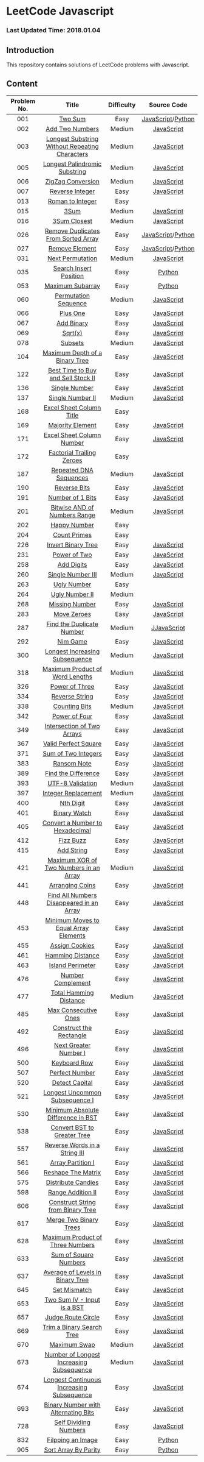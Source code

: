 # LeetCode Javascript

### Last Updated Time: 2018.01.04

## Introduction

This repository contains solutions of LeetCode problems with Javascript.

## Content

|Problem No. |Title| Difficulty|Source Code|
|:---:|:---:|:---:|:---:|
|001|[Two Sum](https://leetcode.com/problems/two-sum/)|Easy|[JavaScript](/Algorithms/001%20-%20Two%20Sum/TwoSum.js)/[Python](/Algorithms/001%20-%20Two%20Sum/TwoSum.py)|
|002|[Add Two Numbers](https://leetcode.com/problems/add-two-numbers/)|Medium|[JavaScript](/Algorithms/002%20-%20Add%20Two%20Numbers/AddTwoNumbers.js)|
|003|[Longest Substring Without Repeating Characters](https://leetcode.com/problems/longest-substring-without-repeating-characters/)|Medium|[JavaScript](/Algorithms/003%20-%20Longest%20Substring%20Without%20Repeating%20Characters/LongestSubstringWithoutRepeartingCharacters.js)|
|005|[Longest Palindromic Substring](https://leetcode.com/problems/longest-palindromic-substring/)|Medium|[JavaScript](/Algorithms/005%20-%20Longest%20Palindromic%20Substring/LongestPalindromicSubstring.js)|
|006|[ZigZag Conversion](https://leetcode.com/problems/zigzag-conversion/)|Medium|[JavaScript](/Algorithms/006%20-%20ZigZag%20Conversion/ZigZagConversion.js)|
|007|[Reverse Integer](https://leetcode.com/problems/reverse-integer/)|Easy|[JavaScript](/Algorithms/007%20-%20Reverse%20Integer/ReverseInteger.js)|
|013|[Roman to Integer](https://leetcode.com/problems/roman-to-integer/)|Easy||
|015|[3Sum](https://leetcode.com/problems/3sum/)|Medium|[JavaScript](/Algorithms/015%20-%203Sum/3Sum.js)|
|016|[3Sum Closest](https://leetcode.com/problems/3sum-closest/)|Medium|[JavaScript](/Algorithms/016%20-%203Sum%20Closest/3SumClosest.js)|
|026|[Remove Duplicates From Sorted Array](https://leetcode.com/problems/remove-duplicates-from-sorted-array/)|Easy|[JavaScript](/Algorithms/026%20-%20Remove%20Duplicates%20From%20Sorted%20Array/RemoveDuplicatesFromSortedArray.js)/[Python](/Algorithms/026%20-%20Remove%20Duplicates%20From%20Sorted%20Array/RemoveDuplicatesFromSortedArray.py)|
|027|[Remove Element](https://leetcode.com/problems/remove-element/)|Easy|[JavaScript](/Algorithms/027%20-%20Remove%20Element/RemoveElement.js)/[Python](/Algorithms/027%20-%20Remove%20Element/RemoveElement.py)|
|031|[Next Permutation](https://leetcode.com/problems/next-permutation/)|Medium|[JavaScript](/Algorithms/031%20-%20Next%20Permutation/NextPermutation.js)|
|035|[Search Insert Position](https://leetcode.com/problems/search-insert-position/)|Easy|[Python](/Algorithms/035%20-%20Search%20Insert%20Position/SearchInsertPosition.py)|
|053|[Maximum Subarray](https://leetcode.com/problems/maximum-subarray/)|Easy|[Python](/Algorithms/053%20-%20Maximum%20Subarray/MaximumSubarray.py)|
|060|[Permutation Sequence](https://leetcode.com/problems/permutation-sequence/)|Medium|[JavaScript](/Algorithms/060%20-%20Permutation%20Sequence/PermutationSequence.js)|
|066|[Plus One](https://leetcode.com/problems/plus-one/)|Easy|[JavaScript](/Algorithms/066%20-%20Plus%20One/PlusOne.js)|
|067|[Add Binary](https://leetcode.com/problems/add-binary/)|Easy|[JavaScript](/Algorithms/067%20-%20Add%20Binary/AddBinary.js)|
|069|[Sqrt(x)](https://leetcode.com/problems/sqrtx/)|Easy|[JavaScript](/Algorithms/069%20-%20Sqrt(x)/Sqrt(x).js)|
|078|[Subsets](https://leetcode.com/problems/subsets/)|Medium|[JavaScript](/Algorithms/078%20-%20Subsets/Subsets.js)|
|104|[Maximum Depth of a Binary Tree](https://leetcode.com/problems/maximum-depth-of-binary-tree/)|Easy|[JavaScript](/Algorithms/104%20-%20Maximum%20Depth%20of%20Binary%20Tree/MaximumDepthOfBinaryTree.js)|
|122|[Best Time to Buy and Sell Stock II](https://leetcode.com/problems/best-time-to-buy-and-sell-stock-ii/)|Easy|[JavaScript](/Algorithms/122%20-%20Best%20Time%20to%20Buy%20and%20Sell%20Stock%20II/BestTimeToBuyAndSellStockII.js)|
|136|[Single Number](https://leetcode.com/problems/single-number/)|Easy|[JavaScript](/Algorithms/136%20-%20Single%20Number/SingleNumber.js)|
|137|[Single Number II](https://leetcode.com/problems/single-number-ii/)|Medium|[JavaScript](/Algorithms/137%20-%20Single%20Number%20II/SingleNumberII.js)|
|168|[Excel Sheet Column Title](https://leetcode.com/problems/excel-sheet-column-title/)|Easy||
|169|[Majority Element](https://leetcode.com/problems/majority-element/)|Easy|[JavaScript](/Algorithms/169%20-%20Majority%20Element/MajorityElement.js)|
|171|[Excel Sheet Column Number](https://leetcode.com/problems/excel-sheet-column-number/)|Easy|[JavaScript](/Algorithms/171%20-%20Excel%20Sheet%20Column%20Number/ExcelSheetColumnNumber.js)|
|172|[Factorial Trailing Zeroes](https://leetcode.com/problems/factorial-trailing-zeroes/)|Easy||
|187|[Repeated DNA Sequences](https://leetcode.com/problems/repeated-dna-sequences/)|Medium|[JavaScript](/Algorithms/187%20-%20Repeated%20DNA%20Sequences/RepeatedDNASequences.js)|
|190|[Reverse Bits](https://leetcode.com/problems/reverse-bits/)|Easy|[JavaScript](/Algorithms/190%20-%20Reverse%20Bits/ReverseBits.js)|
|191|[Number of 1 Bits](https://leetcode.com/problems/number-of-1-bits/)|Easy|[JavaScript](/Algorithms/191%20-%20Number%20of%201%20Bits/NumberOf1Bits.js)|
|201|[Bitwise AND of Numbers Range](https://leetcode.com/problems/bitwise-and-of-numbers-range/)|Medium|[JavaScript](/Algorithms/201%20-%20Bitwise%20AND%20of%20Number%20Range/BitwiseANDOfNumbersRange.js)|
|202|[Happy Number](https://leetcode.com/problems/happy-number/)|Easy||
|204|[Count Primes](https://leetcode.com/problems/count-primes/)|Easy||
|226|[Invert Binary Tree](https://leetcode.com/problems/invert-binary-tree/)|Easy|[JavaScript](/Algorithms/226%20-%20Invert%20Binary%20Tree/InvertBinaryTree.js)|
|231|[Power of Two](https://leetcode.com/problems/power-of-two/)|Easy|[JavaScript](Algorithms/231%20-%20Power%20of%20Two/PowerOfTwo.js)|
|258|[Add Digits](https://leetcode.com/problems/add-digits/)|Easy|[JavaScript](/Algorithms/258%20-%20Add%20Digits/AddDigits.js)|
|260|[Single Number III](https://leetcode.com/problems/single-number-iii/)|Medium|[JavaScript](/Algorithms/260%20-%20Single%20Number%20III/SingleNumberIII.js)|
|263|[Ugly Number](https://leetcode.com/problems/ugly-number/)|Easy||
|264|[Ugly Number II](https://leetcode.com/problems/ugly-number-ii)|Medium||
|268|[Missing Number](https://leetcode.com/problems/missing-number/)|Easy|[JavaScript](/Algorithms/268%20-%20Missing%20Number/MissingNumber.js)|
|283|[Move Zeroes](https://leetcode.com/problems/move-zeroes/)|Easy|[JavaScript](/Algorithms/283%20-%20Move%20Zeroes/MoveZeroes.js)|
|287|[Find the Duplicate Number](https://leetcode.com/problems/find-the-duplicate-number/)|Medium|[JJavaScript](/Algorithms/287%20-%20Find%20The%20Duplicate%20Number/FindTheDuplicateNumber.js)|
|292|[Nim Game](https://leetcode.com/problems/nim-game/)|Easy|[JavaScript](/Algorithms/292%20-%20Nim%20Game/NimGame.js)|
|300|[Longest Increasing Subsequence](https://leetcode.com/problems/longest-increasing-subsequence/)|Medium|[JavaScript](/Algorithms/300%20-%20Longest%20Increasing%20Subsequence/LongestIncreasingSubsequence.js)|
|318|[Maximum Product of Word Lengths](https://leetcode.com/problems/maximum-product-of-word-lengths/)|Medium|[JavaScript](/Algorithms/318%20-%20Maximum%20Product%20of%20Word%20Lengths/MaximumProductofWordLengths.js)|
|326|[Power of Three](https://leetcode.com/problems/power-of-three/)|Easy|[JavaScript](/Algorithms/326%20-%20Power%20of%20Three/PowerOfThree.js)|
|334|[Reverse String](https://leetcode.com/problems/reverse-string/)|Easy|[JavaScript](/Algorithms/334%20-%20Reverse%20String/ReverseString.js)|
|338|[Counting Bits](https://leetcode.com/problems/counting-bits/)|Medium|[JavaScript](/Algorithms/338%20-%20Counting%20Bits/CountBits.js)|
|342|[Power of Four](https://leetcode.com/problems/power-of-four/)|Easy|[JavaScript](/Algorithms/342%20-%20Power%20of%20Four/PowerOfFour.js)|
|349|[Intersection of Two Arrays](https://leetcode.com/problems/intersection-of-two-arrays/)|Easy|[JavaScript](/Algorithms/349%20-%20Intersection%20of%20Two%20Arrays/IntersectionOfTwoArrays.js)|
|367|[Valid Perfect Square](https://leetcode.com/problems/valid-perfect-square/)|Easy|[JavaScript](/Algorithms/367%20-%20Valid%20Perfect%20Square/ValidPerfectSquare.js)|
|371|[Sum of Two Integers](https://leetcode.com/problems/sum-of-two-integers/)|Easy|[JavaScript](/Algorithms/371%20-%20Sum%20of%20Two%20Integers/SumOfTwoIntegers.js)|
|383|[Ransom Note](https://leetcode.com/problems/ransom-note/)|Easy|[JavaScript](/Algorithms/383%20-%20Ransom%20Note/RansomNote.js)|
|389|[Find the Difference](https://leetcode.com/problems/find-the-difference/)|Easy|[JavaScript](/Algorithms/389%20-%20Find%20the%20Difference/FindTheDifference.js)|
|393|[UTF-8 Validation](https://leetcode.com/problems/utf-8-validation/)|Medium|[JavaScript](/Algorithms/393%20-%20UTF-8%20Validation/UTF8Validation.js)|
|397|[Integer Replacement](https://leetcode.com/problems/integer-replacement/)|Medium|[JavaScript](/Algorithms/397%20-%20Integer%20Replacement/IntegerReplacement.js)|
|400|[Nth Digit](https://leetcode.com/problems/nth-digit/)|Easy|[JavaScript](/Algorithms/400%20-%20Nth%20Digit/NthDigit.js)|
|401|[Binary Watch](https://leetcode.com/problems/binary-watch/)|Easy|[JavaScript](/Algorithms/401%20-%20Binary%20Watch/BinaryWatch.js)|
|405|[Convert a Number to Hexadecimal](https://leetcode.com/problems/convert-a-number-to-hexadecimal/)|Easy|[JavaScript](/Algorithms/405%20-%20Convert%20a%20Number%20to%20Hexadecimal/ConvertANumberToHexadecimal.js)|
|412|[Fizz Buzz](https://leetcode.com/problems/fizz-buzz/)|Easy|[JavaScript](/Algorithms/412%20-%20Fizz%20Buzz/FizzBuzz.js)|
|415|[Add String](https://leetcode.com/problems/add-strings/)|Easy|[JavaScript](/Algorithms/415%20-%20Add%20String/AddString.js)|
|421|[Maximum XOR of Two Numbers in an Array](https://leetcode.com/problems/maximum-xor-of-two-numbers-in-an-array/)|Medium|[JavaScript](/Algorithms/421%20-%20Maximum%20XOR%20of%20Two%20Numbers%20in%20an%20Array/MaximumXorOfTwoNumbersInAnArray.js)|
|441|[Arranging Coins](https://leetcode.com/problems/arranging-coins/)|Easy|[JavaScript](/Algorithms/441%20-%20Arranging%20Coins/ArrangingCoins.js)|
|448|[Find All Numbers Disappeared in an Array](https://leetcode.com/problems/find-all-numbers-disappeared-in-an-array/)|Easy|[JavaScript](/Algorithms/448%20-%20Find%20All%20Numbers%20Disappeared%20in%20an%20Array/FindAllNumbersDisappearedInAnArray.js)|
|453|[Minimum Moves to Equal Array Elements](https://leetcode.com/problems/minimum-moves-to-equal-array-elements/)|Easy|[JavaScript](/Algorithms/453%20-%20Minimum%20Moves%20to%20Equal%20Array%20Element/MinimumMovesToEqualArrayElement.js)|
|455|[Assign Cookies](https://leetcode.com/problems/assign-cookies/)|Easy|[JavaScript](/Algorithms/455%20-%20Assign%20Cookies/AssignCookies.js)|
|461|[Hamming Distance](https://leetcode.com/problems/hamming-distance/)|Easy|[JavaScript](/Algorithms/461%20-%20Hamming%20Distance/HammingDistance.js)|
|463|[Island Perimeter](https://leetcode.com/problems/island-perimeter/)|Easy|[JavaScript](/Algorithms/463%20-%20Island%20Perimeter/IslandPerimeter.js)|
|476|[Number Complement](https://leetcode.com/problems/number-complement/)|Easy|[JavaScript](/Algorithms/476%20-%20Number%20Complement/NumberComplement.js)|
|477|[Total Hamming Distance](https://leetcode.com/problems/total-hamming-distance/)|Medium|[JavaScript](/Algorithms/477%20-%20Total%20Hamming%20Distance/TotalHammingDistance.js)|
|485|[Max Consecutive Ones](https://leetcode.com/problems/max-consecutive-ones/)|Easy|[JavaScript](/Algorithms/485%20-%20Max%20Consecutive%20Ones/MaxConsecutiveOnes.js)|
|492|[Construct the Rectangle](https://leetcode.com/problems/construct-the-rectangle/)|Easy|[JavaScript](/Algorithms/492%20-%20Construct%20the%20Rectangle/ConstructTheRectangle.js)|
|496|[Next Greater Number I](https://leetcode.com/problems/next-greater-element-i/)|Easy|[JavaScript](/Algorithms/496%20-%20Next%20Greater%20Element%20I/NextGreaterElementI.js)|
|500|[Keyboard Row](https://leetcode.com/problems/keyboard-row/)|Easy|[JavaScript](/Algorithms/500%20-%20Keyboard%20Row/KeyboardRow.js)|
|507|[Perfect Number](https://leetcode.com/problems/perfect-number/)|Easy|[JavaScript](/Algorithms/507%20-%20Perfect%20Number/PerfectNumber.js)|
|520|[Detect Capital](https://leetcode.com/problems/detect-capital/)|Easy|[JavaScript](/Algorithms/520%20-%20Detect%20Capital/DetectCapital.js)|
|521|[Longest Uncommon Subsequence I](https://leetcode.com/problems/longest-uncommon-subsequence-i/)|Easy|[JavaScript](/Algorithms/521%20-%20Longest%20Uncommon%20Subsequence%20I/LongestUncommonSubsequenceI.js)|
|530|[Minimum Absolute Difference in BST](https://leetcode.com/problems/minimum-absolute-difference-in-bst/)|Easy|[JavaScript](/Algorithms/530%20-%20Minimum%20Absolute%20Difference%20in%20BST/MinimumAbsoluteDifferenceInBST.js)|
|538|[Convert BST to Greater Tree](https://leetcode.com/problems/convert-bst-to-greater-tree/)|Easy|[JavaScript](/Algorithms/538%20-%20Convert%20BST%20to%20Greater%20Tree/ConvertBSTtoGreaterTree.js)|
|557|[Reverse Words in a String III](https://leetcode.com/problems/reverse-words-in-a-string-iii/)|Easy|[JavaScript](/Algorithms/557%20-%20Reverse%20Words%20in%20a%20String%20III/ReverseWordsInAStringIII.js)|
|561|[Array Partition I](https://leetcode.com/problems/array-partition-i/)|Easy|[JavaScript](/Algorithms/561%20-%20Array%20Partition%20I/ArrayPartitionI.js)|
|566|[Reshape The Matrix](https://leetcode.com/problems/reshape-the-matrix/)|Easy|[JavaScript](/Algorithms/566%20-%20Reshape%20the%20Matrix/ReshapeTheMatrix.js)|
|575|[Distribute Candies](https://leetcode.com/problems/distribute-candies/)|Easy|[JavaScript](/Algorithms/575%20-%20Distribute%20Candies/DistributeCandies.js)|
|598|[Range Addition II](https://leetcode.com/problems/range-addition-ii/)|Easy|[JavaScript](/Algorithms/598%20-%20Range%20Addition%20II%20/RangeAdditionII.js)|
|606|[Construct String from Binary Tree](https://leetcode.com/problems/construct-string-from-binary-tree/)|Easy|[JavaScript](/Algorithms/606%20-%20Construct%20String%20from%20Binary%20Tree/ConstructStringFromBinaryTree.js)|
|617|[Merge Two Binary Trees](https://leetcode.com/problems/merge-two-binary-trees/)|Easy|[JavaScript](/Algorithms/617%20-%20Merge%20Two%20Binary%20Trees/MergeTwoBinaryTrees.js)|
|628|[Maximum Product of Three Numbers](https://leetcode.com/problems/maximum-product-of-three-numbers/)|Easy|[JavaScript](/Algorithms/628%20-%20Maximum%20Product%20of%20Three%20Numbers/MaximumProductOfThreeNumbers.js)|
|633|[Sum of Square Numbers](https://leetcode.com/problems/sum-of-square-numbers/)|Easy|[JavaScript](/Algorithms/633%20-%20Sum%20of%20Square%20Numbers/SumOfSquareNumbers.js)|
|637|[Average of Levels in Binary Tree](https://leetcode.com/problems/average-of-levels-in-binary-tree/)|Easy|[JavaScript](/Algorithms/637%20-%20Average%20of%20Levels%20in%20Binary%20Tree/AverageOfLevelsInBinaryTree.js)|
|645|[Set Mismatch](https://leetcode.com/problems/set-mismatch/)|Easy|[JavaScript](/Algorithms/645%20-%20Set%20Mismatch/SetMismatch.js)|
|653|[Two Sum IV - Input is a BST](https://leetcode.com/problems/two-sum-iv-input-is-a-bst/)|Easy|[JavaScript](/Algorithms/653%20-%20Two%20Sum%20IV%20-%20Input%20is%20a%20BST/TwoSumIV-BST.js)|
|657|[Judge Route Circle](https://leetcode.com/problems/judge-route-circle/)|Easy|[JavaScript](/Algorithms/657%20-%20Judge%20Route%20Circle/JudgeRouteCircle.js)|
|669|[Trim a Binary Search Tree](https://leetcode.com/problems/trim-a-binary-search-tree/)|Easy|[JavaScript](/Algorithms/669%20-%20Trim%20a%20Binary%20Search%20Tree/TrimABinarySearchTree.js)|
|670|[Maximum Swap](https://leetcode.com/problems/maximum-swap/)|Medium|[JavaScript](/Algorithms/670%20-%20Maximum%20Swap/MaximumSwap.js)|
|673|[Number of Longest Increasing Subsequence](https://leetcode.com/problems/number-of-longest-increasing-subsequence/)|Medium|[JavaScript](/Algorithms/673%20-%20Number%20of%20Longest%20Increasing%20Subsequence/NumberOfLongestIncreasingSubsequence.js)|
|674|[Longest Continuous Increasing Subsequence](https://leetcode.com/problems/longest-continuous-increasing-subsequence/)|Easy|[JavaScript](/Algorithms/674%20-%20Longest%20Continuous%20Increasing%20Subsequence/LongestContinuousIncreasingSubsequence.js)|
|693|[Binary Number with Alternating Bits](https://leetcode.com/problems/binary-number-with-alternating-bits/)|Easy|[JavaScript](/Algorithms/693%20-%20Binary%20Number%20with%20Alternating%20Bits/BinaryNumberWithAlternatingBits.js)|
|728|[Self Dividing Numbers](https://leetcode.com/problems/self-dividing-numbers/)|Easy|[JavaScript](/Algorithms/728%20-%20Self%20Dividing%20Number/SelfDividingNumber.js)|
|832|[Filpping an Image](https://leetcode.com/problems/flipping-an-image/)|Easy|[Python](/Algorithms/832%20-%20Flipping%20an%20Image/FlippinganImage.py)|
|905|[Sort Array By Parity](https://leetcode.com/problems/sort-array-by-parity/)|Easy|[Python](/Algorithms/905%20-%20Sort%20Array%20By%20Parity/SortArrayByParity.py)|

